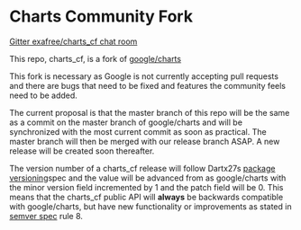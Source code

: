 # Charts Community Fork

[Gitter exafree/charts_cf chat room](https://gitter.im/exafree/charts_cf)

This repo, charts_cf, is a fork of [google/charts](https://github.com/google/charts)

This fork is necessary as Google is not currently accepting pull
requests and there are bugs that need to be fixed and features the
community feels need to be added.

The current proposal is that the master branch of this repo
will be the same as a commit on the master branch of
google/charts and will be synchronized with the most
current commit as soon as practical. The master branch will
then be merged with our release branch ASAP. A new release
will be created soon thereafter.

The version number of a charts_cf release will follow
Dartx27s [package versioning](https://dart.dev/tools/pub/versioning)spec and the value will be advanced from as google/charts with
the minor version field incremented by 1 and the patch field will
be 0. This means that the charts_cf public API will
**always** be backwards compatible with google/charts, but have
new functionality or improvements as stated in
[semver spec](https://semver.org/spec/v2.0.0-rc.1.html) rule 8.
